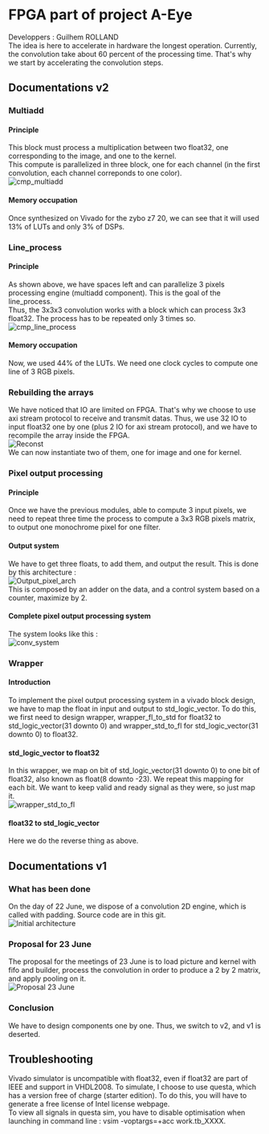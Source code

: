 # FPGA part of project A-Eye
Developpers : Guilhem ROLLAND  
The idea is here to accelerate in hardware the longest operation. Currently, the convolution take about 60 percent of the processing time. That's why we start by accelerating the convolution steps.  

## Documentations v2  

### Multiadd  
#### Principle  
This block must process a multiplication between two float32, one corresponding to the image, and one to the kernel.  
This compute is parallelized in three block, one for each channel (in the first convolution, each channel correponds to one color).  
![cmp_multiadd](./diagrams/out/archi_v2/multiadd.png)  
#### Memory occupation  
Once synthesized on Vivado for the zybo z7 20, we can see that it will used 13% of LUTs and only 3% of DSPs.  

### Line_process  
#### Principle  
As shown above, we have spaces left and can parallelize 3 pixels processing engine (multiadd component). This is the goal of the line_process.  
Thus, the 3x3x3 convolution works with a block which can process 3x3 float32. The process has to be repeated only 3 times so.  
![cmp_line_process](./diagrams/out/archi_v2/line_process.png)  
#### Memory occupation  
Now, we used 44% of the LUTs.  We need one clock cycles to compute one line of 3 RGB pixels.  

### Rebuilding the arrays  
We have noticed that IO are limited on FPGA. That's why we choose to use axi stream protocol to receive and transmit datas. Thus, we use 32 IO to input float32 one by one (plus 2 IO for axi stream protocol), and we have to recompile the array inside the FPGA.  
![Reconst](./diagrams/out/archi_v2/reconst.png)  
We can now instantiate two of them, one for image and one for kernel.  

### Pixel output processing  
#### Principle  
Once we have the previous modules, able to compute 3 input pixels, we need to repeat three time the process to compute a 3x3 RGB pixels matrix, to output one monochrome pixel for one filter.  
#### Output system  
We have to get three floats, to add them, and output the result. This is done by this architecture :  
![Output_pixel_arch](./diagrams/out/archi_v2/adder_3_clk.drawio.png)  
This is composed by an adder on the data, and a control system based on a counter, maximize by 2.  
#### Complete pixel output processing system  
The system looks like this :   
![conv_system](./diagrams/out/archi_v2/pix_out_proc.png)   

### Wrapper  
#### Introduction  
To implement the pixel output processing system in a vivado block design, we have to map the float in input and output to std_logic_vector. To do this, we first need to design wrapper, wrapper_fl_to_std for float32 to std_logic_vector(31 downto 0) and wrapper_std_to_fl for std_logic_vector(31 downto 0) to float32.  
#### std_logic_vector to float32  
In this wrapper, we map on bit of std_logic_vector(31 downto 0) to one bit of float32, also known as float(8 downto -23). We repeat this mapping for each bit. We want to keep valid and ready signal as they were, so just map it.    
![wrapper_std_to_fl](./diagrams/out/archi_v2/wrapper_std_to_fl.png)  
#### float32 to std_logic_vector  
Here we do the reverse thing as above.   

## Documentations v1  
### What has been done
On the day of 22 June, we dispose of a convolution 2D engine, which is called with padding. Source code are in this git.  
![Initial architecture](./diagrams/out/architecture/initial_22_June.png)  
### Proposal for 23 June
The proposal for the meetings of 23 June is to load picture and kernel with fifo and builder, process the convolution in order to produce a 2 by 2 matrix, and apply pooling on it.  
![Proposal 23 June](./diagrams/out/architecture/proposal_23_June.png)  
### Conclusion
We have to design components one by one. Thus, we switch to v2, and v1 is deserted.    

## Troubleshooting
Vivado simulator is uncompatible with float32, even if float32 are part of IEEE and support in VHDL2008. To simulate, I choose to use questa, which has a version free of charge (starter edition). To do this, you will have to generate a free license of Intel license webpage.  
To view all signals in questa sim, you have to disable optimisation when launching in command line : vsim -voptargs=+acc work.tb_XXXX.  
